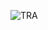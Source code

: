 ![TRA](https://cdn.discordapp.com/attachments/1100530223231021066/1174095616465453136/image.png?ex=66c45f00&is=66c30d80&hm=8d3c1bdf367b7c6b09102263a3194ec2167117276db8f3b28804e9a5d2aa4b55&)

